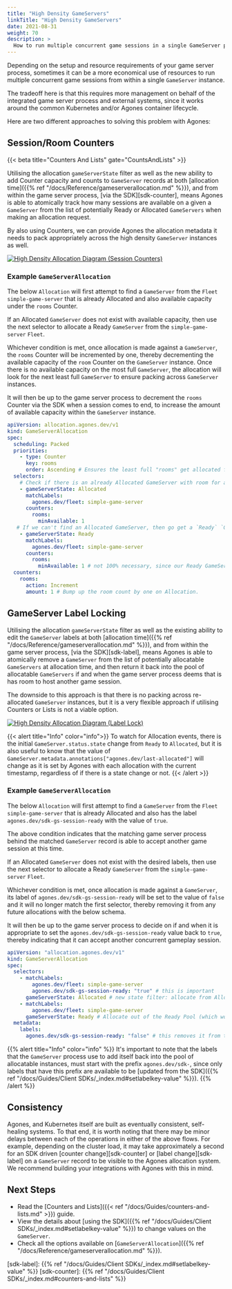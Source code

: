 ```yaml
---
title: "High Density GameServers"
linkTitle: "High Density GameServers"
date: 2021-08-31
weight: 70
description: >
  How to run multiple concurrent game sessions in a single GameServer process.
---
```


Depending on the setup and resource requirements of your game server process, sometimes it can be a more economical 
use of resources to run multiple concurrent game sessions from within a single `GameServer` instance.

The tradeoff here is that this requires more management on behalf of the integrated game server process and external 
systems, since it works around the common Kubernetes and/or Agones container lifecycle.

Here are two different approaches to solving this problem with Agones:

## Session/Room Counters

{{< beta title="Counters And Lists" gate="CountsAndLists" >}}

Utilising the allocation `gameServerState` filter as well as the new ability to add Counter capacity and counts to
`GameServer` records at both [allocation time]({{% ref "/docs/Reference/gameserverallocation.md" %}}), and from
within the game server process, [via the SDK][sdk-counter], means Agones is able to atomically track how many sessions 
are available on a given a `GameServer` from the list of potentially Ready or Allocated `GameServers` when making an
allocation request.

By also using Counters, we can provide Agones the allocation metadata it needs to pack appropriately across the high 
density `GameServer` instances as well.

<a href="../../../diagrams/high-density-counters.puml.png" target="_blank">
<img src="../../../diagrams/high-density-counters.puml.png" alt="High Density Allocation Diagram (Session Counters)" />
</a>

### Example `GameServerAllocation`

The below `Allocation` will first attempt to find a `GameServer` from the `Fleet` `simple-game-server` that is already
Allocated and also available capacity under the `rooms` Counter.

If an Allocated `GameServer` does not exist with available capacity, then use the next selector to allocate a Ready
`GameServer` from the `simple-game-server` `Fleet`.

Whichever condition is met, once allocation is made against a `GameServer`, the `rooms` Counter will be incremented by
one, thereby decrementing the available capacity of the `room` Counter on the `GameServer` instance. Once there is no 
available capacity on the most full `GameServer`, the allocation will look for the next least full `GameServer` to
ensure packing across `GameServer` instances.

It will then be up to the game server process to decrement the `rooms` Counter via the SDK when a session comes to end,
to increase the amount of available capacity within the `GameServer` instance.

```yaml
apiVersion: allocation.agones.dev/v1
kind: GameServerAllocation
spec:
  scheduling: Packed
  priorities:
    - type: Counter
      key: rooms
      order: Ascending # Ensures the least full "rooms" get allocated first.
  selectors:
    # Check if there is an already Allocated GameServer with room for at least one more session.
    - gameServerState: Allocated
      matchLabels:
        agones.dev/fleet: simple-game-server
      counters:
        rooms:
          minAvailable: 1
   # If we can't find an Allocated GameServer, then go get a `Ready` `GameServer`.
    - gameServerState: Ready
      matchLabels:
        agones.dev/fleet: simple-game-server
      counters:
        rooms:
          minAvailable: 1 # not 100% necessary, since our Ready GameServers don't change their count value, but a good practice.
  counters:
    rooms:
      action: Increment
      amount: 1 # Bump up the room count by one on Allocation.
```

## GameServer Label Locking

Utilising the allocation `gameServerState` filter as well as the existing ability to edit the 
`GameServer` labels at both [allocation time]({{% ref "/docs/Reference/gameserverallocation.md" %}}), and from 
within the game server process, [via the SDK][sdk-label], 
means Agones is able to atomically remove a `GameServer` from the list of potentially allocatable 
`GameServers` at allocation time, and then return it back into the pool of allocatable `GameServers` if and when the 
game server process deems that is has room to host another game session.

The downside to this approach is that there is no packing across re-allocated `GameServer` instances, but it is a very
flexible approach if utilising Counters or Lists is not a viable option.

<a href="../../../diagrams/high-density-label-lock.puml.png" target="_blank">
<img src="../../../diagrams/high-density-label-lock.puml.png" alt="High Density Allocation Diagram (Label Lock)" />
</a>

{{< alert title="Info" color="info">}}
To watch for Allocation events, there is the initial `GameServer.status.state` change from `Ready` to `Allocated`,
but it is also useful to know that the value of `GameServer.metadata.annotations["agones.dev/last-allocated"]` will
change as it is set by Agones with each allocation with the current timestamp, regardless of if there
is a state change or not.
{{< /alert >}}

### Example `GameServerAllocation`

The below `Allocation` will first attempt to find a `GameServer` from the `Fleet` `simple-game-server` that is already 
Allocated and also has the label `agones.dev/sdk-gs-session-ready` with the value of `true`.

The above condition indicates that the matching game server process behind the matched `GameServer` record is able to 
accept another game session at this time.

If an Allocated `GameServer` does not exist with the desired labels, then use the next selector to allocate a Ready 
`GameServer` from the `simple-game-server` `Fleet`.

Whichever condition is met, once allocation is made against a `GameServer`, its label of `agones.dev/sdk-gs-session-ready` 
will be set to the value of `false` and it will no longer match the first selector, thereby removing it from any 
future allocations with the below schema.

It will then be up to the game server process to decide on if and when it is appropriate to set the 
`agones.dev/sdk-gs-session-ready` value back to `true`, thereby indicating that it can accept another concurrent 
gameplay session.

```yaml
apiVersion: "allocation.agones.dev/v1"
kind: GameServerAllocation
spec:
  selectors:
    - matchLabels:
        agones.dev/fleet: simple-game-server
        agones.dev/sdk-gs-session-ready: "true" # this is important
      gameServerState: Allocated # new state filter: allocate from Allocated servers
    - matchLabels:
        agones.dev/fleet: simple-game-server
      gameServerState: Ready # Allocate out of the Ready Pool (which would be default, so backward compatible)
  metadata:
    labels:
      agones.dev/sdk-gs-session-ready: "false" # this removes it from the pool
```

{{% alert title="Info" color="info" %}}
It's important to note that the labels that the `GameServer` process use to add itself back into the pool of 
allocatable instances, must start with the prefix `agones.dev/sdk-`, since only labels that have this prefix are 
available to be [updated from the SDK]({{% ref "/docs/Guides/Client SDKs/_index.md#setlabelkey-value" %}}).
{{% /alert %}}

## Consistency

Agones, and Kubernetes itself are built as eventually consistent, self-healing systems. To that end, it is worth
noting that there may be minor delays between each of the operations in either of the above flows. For example,
depending on the cluster load, it may take approximately a second for an SDK driven 
[counter change][sdk-counter] or [label change][sdk-label] on a `GameServer` record to be visible to the Agones 
allocation system. We recommend building your integrations with Agones with this in mind.

## Next Steps

* Read the [Counters and Lists]({{< ref "/docs/Guides/counters-and-lists.md" >}}) guide.
* View the details about [using the SDK]({{% ref "/docs/Guides/Client SDKs/_index.md#setlabelkey-value" %}}) to change 
  values on the `GameServer`.
* Check all the options available on [`GameServerAllocation`]({{% ref "/docs/Reference/gameserverallocation.md" %}}).

[sdk-label]: {{% ref "/docs/Guides/Client SDKs/_index.md#setlabelkey-value" %}}
[sdk-counter]: {{% ref "/docs/Guides/Client SDKs/_index.md#counters-and-lists" %}}
